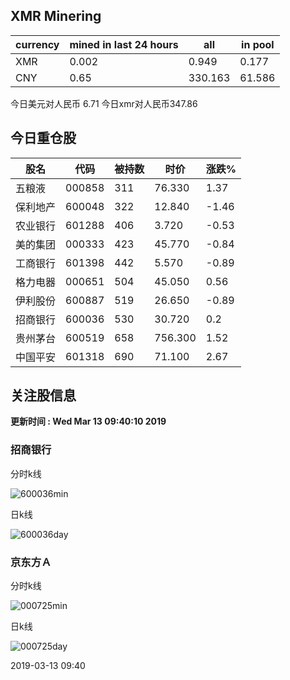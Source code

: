 ## XMR Minering

|currency|mined in last 24 hours|all|in pool|
|---|---|---|---|
|XMR|0.002|0.949|0.177|
|CNY|0.65|330.163|61.586|

今日美元对人民币 6.71	今日xmr对人民币347.86


## 今日重仓股 

|股名|代码|被持数|时价|涨跌%|
|---|---|---|---|---|
|五粮液|000858|311|76.330|1.37|
|保利地产|600048|322|12.840|-1.46|
|农业银行|601288|406|3.720|-0.53|
|美的集团|000333|423|45.770|-0.84|
|工商银行|601398|442|5.570|-0.89|
|格力电器|000651|504|45.050|0.56|
|伊利股份|600887|519|26.650|-0.89|
|招商银行|600036|530|30.720|0.2|
|贵州茅台|600519|658|756.300|1.52|
|中国平安|601318|690|71.100|2.67|

## 关注股信息
**更新时间 : Wed Mar 13 09:40:10 2019**
### 招商银行 
分时k线

![600036min](http://image.sinajs.cn/newchart/min/n/sh600036.gif)

日k线

![600036day](http://image.sinajs.cn/newchart/daily/n/sh600036.gif)

### 京东方Ａ 
分时k线

![000725min](http://image.sinajs.cn/newchart/min/n/sz000725.gif)

日k线

![000725day](http://image.sinajs.cn/newchart/daily/n/sz000725.gif)

2019-03-13 09:40
